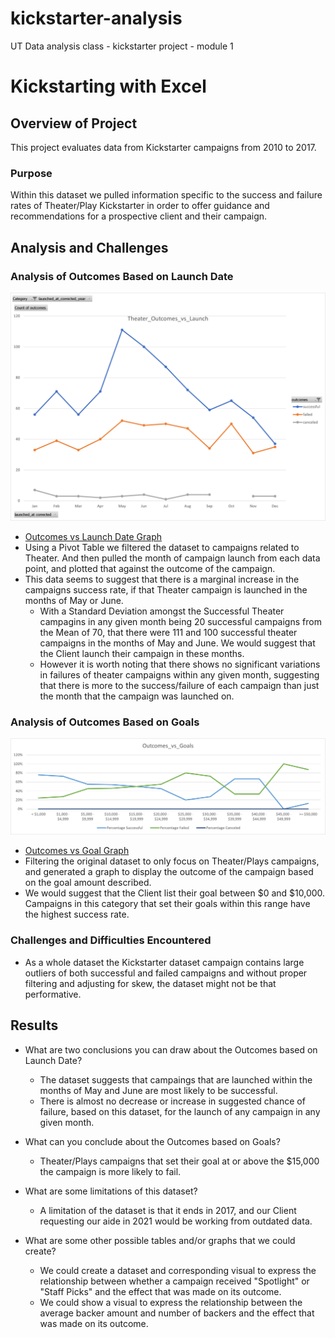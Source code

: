 # kickstarter-analysis
UT Data analysis class - kickstarter project - module 1

# Kickstarting with Excel

## Overview of Project
This project evaluates data from Kickstarter campaigns from 2010 to 2017.

### Purpose
Within this dataset we pulled information specific to the success and failure rates of Theater/Play Kickstarter in order to offer guidance and recommendations for a prospective client and their campaign.

## Analysis and Challenges

### Analysis of Outcomes Based on Launch Date
![Outcomes vs Launch Date Graph](./resources/Theater_Outcomes_vs_Launch.png)
- [Outcomes vs Launch Date Graph](resources/Theater_Outcomes_vs_Launch.png)
- Using a Pivot Table we filtered the dataset to campaigns related to Theater. And then pulled the month of campaign launch from each data point, and plotted that against the outcome  of the campaign.
- This data seems to suggest that there is a marginal increase in the campaigns success rate, if that Theater campaign is launched in the months of May or June.
  - With a Standard Deviation amongst the Successful Theater campagins in any given month being 20 successful campaigns from the Mean of 70, that there were 111 and 100 successful theater  campaigns in the months of May and June. We would suggest that the Client launch their campaign in these months.
  - However it is worth noting that there shows no significant variations in failures of theater campaigns within any given month, suggesting that there is more to the success/failure of each campaign than just the month that the campaign was launched on. 


### Analysis of Outcomes Based on Goals
![Outcomes vs Goal Graph](./resources/Outcomes_vs_Goals.png)
- [Outcomes vs Goal Graph](resources/Outcomes_vs_Goals.png)
- Filtering the original dataset to only focus on Theater/Plays campaigns, and generated a graph to display the outcome of the campaign based on the goal amount described.
- We would suggest that the Client list their goal between $0 and $10,000. Campaigns in this category that set their goals within this range have the highest success rate.

### Challenges and Difficulties Encountered
- As a whole dataset the Kickstarter dataset campaign contains large outliers of both successful and failed campaigns and without proper filtering and adjusting for skew, the dataset might not be that performative. 

## Results

- What are two conclusions you can draw about the Outcomes based on Launch Date?
  - The dataset suggests that campaings that are launched within the months of May and June are most likely to be successful.
  - There is almost no decrease or increase in suggested chance of failure, based on this dataset, for the launch of any  campaign in any given month.

- What can you conclude about the Outcomes based on Goals?
  - Theater/Plays campaigns that set their goal at or above the $15,000 the campaign is more likely to fail.

- What are some limitations of this dataset?
  - A limitation of the dataset is that it ends in 2017, and our Client requesting our aide in 2021 would be working from outdated data.

- What are some other possible tables and/or graphs that we could create?
  - We could create a dataset and corresponding visual to express the relationship between whether a campaign received "Spotlight" or "Staff Picks" and the effect that was made on its outcome.
  - We could show a visual to express the relationship between the average backer amount and number of backers and the effect that was made on its outcome.

